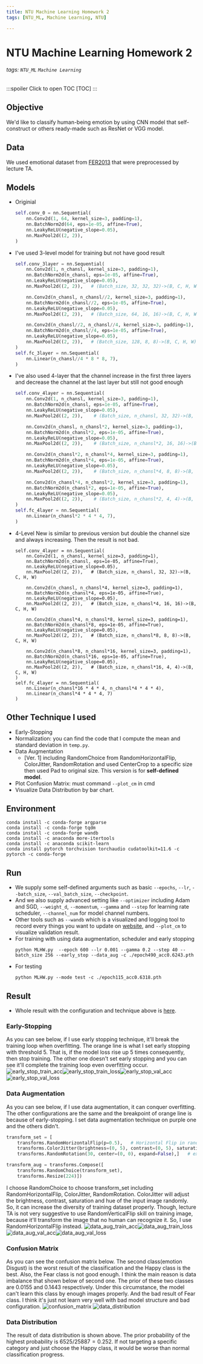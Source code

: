 ```yaml
---
title: NTU Machine Learning Homework 2
tags: [NTU_ML, Machine Learning, NTU]

---
```


# NTU Machine Learning Homework 2
###### tags: `NTU_ML` `Machine Learning`
:::spoiler Click to open TOC
[TOC]
:::

## Objective
We'd like to classify human-being emotion by using CNN model that self-construct or others ready-made such as ResNet or VGG model.

## Data
We used emotional dataset from [FER2013](https://www.kaggle.com/datasets/msambare/fer2013?datasetId=786787&sortBy=dateRun&tab=profile) that were preprocessed by lecture TA.

## Models
* Originial
    ```python
    self.conv_0 = nn.Sequential(
        nn.Conv2d(1, 64, kernel_size=3, padding=1),
        nn.BatchNorm2d(64, eps=1e-05, affine=True),
        nn.LeakyReLU(negative_slope=0.05),
        nn.MaxPool2d((2, 2)),
    )
    ```
* I've used 3-level model for training but not have good result
    ```python
    self.conv_3layer = nn.Sequential(
        nn.Conv2d(1, n_chansl, kernel_size=3, padding=1),
        nn.BatchNorm2d(n_chansl, eps=1e-05, affine=True),
        nn.LeakyReLU(negative_slope=0.05),
        nn.MaxPool2d((2, 2)),   # (Batch_size, 32, 32, 32)->(B, C, H, W)

        nn.Conv2d(n_chansl, n_chansl//2, kernel_size=3, padding=1),
        nn.BatchNorm2d(n_chansl//2, eps=1e-05, affine=True),
        nn.LeakyReLU(negative_slope=0.05),
        nn.MaxPool2d((2, 2)),   # (Batch_size, 64, 16, 16)->(B, C, H, W)

        nn.Conv2d(n_chansl//2, n_chansl//4, kernel_size=3, padding=1),
        nn.BatchNorm2d(n_chansl//4, eps=1e-05, affine=True),
        nn.LeakyReLU(negative_slope=0.05),
        nn.MaxPool2d((2, 2)),   # (Batch_size, 128, 8, 8)->(B, C, H, W)
    )
    self.fc_3layer = nn.Sequential(
        nn.Linear(n_chansl//4 * 8 * 8, 7),
    )
    ```
* I've also used 4-layer that the channel increase in the first three layers and decrease the channel at the last layer but still not good enough
    ```python
    self.conv_4layer = nn.Sequential(
        nn.Conv2d(1, n_chansl, kernel_size=3, padding=1),
        nn.BatchNorm2d(n_chansl, eps=1e-05, affine=True),
        nn.LeakyReLU(negative_slope=0.05),
        nn.MaxPool2d((2, 2)),    # (Batch_size, n_chansl, 32, 32)->(B, C, H, W)

        nn.Conv2d(n_chansl, n_chansl*2, kernel_size=3, padding=1),
        nn.BatchNorm2d(n_chansl*2, eps=1e-05, affine=True),
        nn.LeakyReLU(negative_slope=0.05),
        nn.MaxPool2d((2, 2)),    # (Batch_size, n_chansl*2, 16, 16)->(B, C, H, W)

        nn.Conv2d(n_chansl*2, n_chansl*4, kernel_size=3, padding=1),
        nn.BatchNorm2d(n_chansl*4, eps=1e-05, affine=True),
        nn.LeakyReLU(negative_slope=0.05),
        nn.MaxPool2d((2, 2)),    # (Batch_size, n_chansl*4, 8, 8)->(B, C, H, W)

        nn.Conv2d(n_chansl*4, n_chansl*2, kernel_size=3, padding=1),
        nn.BatchNorm2d(n_chansl*2, eps=1e-05, affine=True),
        nn.LeakyReLU(negative_slope=0.05),
        nn.MaxPool2d((2, 2)),    # (Batch_size, n_chansl*2, 4, 4)->(B, C, H, W)
    )
    self.fc_4layer = nn.Sequential(
        nn.Linear(n_chansl*2 * 4 * 4, 7),
    )
    ```

* 4-Level New is similar to previous version but double the channel size and always increasing. Then the result is not bad.
    ```python=
    self.conv_4layer = nn.Sequential(
        nn.Conv2d(1, n_chansl, kernel_size=3, padding=1),
        nn.BatchNorm2d(n_chansl, eps=1e-05, affine=True),
        nn.LeakyReLU(negative_slope=0.05),
        nn.MaxPool2d((2, 2)),   # (Batch_size, n_chansl, 32, 32)->(B, C, H, W)

        nn.Conv2d(n_chansl, n_chansl*4, kernel_size=3, padding=1),
        nn.BatchNorm2d(n_chansl*4, eps=1e-05, affine=True),
        nn.LeakyReLU(negative_slope=0.05),
        nn.MaxPool2d((2, 2)),   # (Batch_size, n_chansl*4, 16, 16)->(B, C, H, W)

        nn.Conv2d(n_chansl*4, n_chansl*8, kernel_size=3, padding=1),
        nn.BatchNorm2d(n_chansl*8, eps=1e-05, affine=True),
        nn.LeakyReLU(negative_slope=0.05),
        nn.MaxPool2d((2, 2)),   # (Batch_size, n_chansl*8, 8, 8)->(B, C, H, W)

        nn.Conv2d(n_chansl*8, n_chansl*16, kernel_size=3, padding=1),
        nn.BatchNorm2d(n_chansl*16, eps=1e-05, affine=True),
        nn.LeakyReLU(negative_slope=0.05),
        nn.MaxPool2d((2, 2)),   # (Batch_size, n_chansl*16, 4, 4)->(B, C, H, W)
    )
    self.fc_4layer = nn.Sequential(
        nn.Linear(n_chansl*16 * 4 * 4, n_chansl*4 * 4 * 4),
        nn.Linear(n_chansl*4 * 4 * 4, 7)
    )
    ```


## Other Technique I used
* Early-Stopping
* Normalization: you can find the code that I compute the mean and standard deviation in `temp.py`.
* Data Augmentation
    * [Ver. 1] including RandomChoice from RandomHorizontalFlip, ColorJitter, RandomRotation and used CenterCrop to a specific size then used Pad to original size. This version is for **self-defined model**.
* Plot Confusion Matrix: must command `--plot_cm` in cmd
* Visualize Data Distribution by bar chart.

## Environment
```
conda install -c conda-forge argparse
conda install -c conda-forge tqdm
conda install -c conda-forge wandb
conda install -c anaconda more-itertools
conda install -c anaconda scikit-learn
conda install pytorch torchvision torchaudio cudatoolkit=11.6 -c pytorch -c conda-forge
```

## Run
* We supply some self-defined arguments such as basic `--epochs`, `--lr`, `--batch_size`, `--val_batch_size`, `--checkpoint`.
* And we also supply advanced setting like `--optimizer` including Adam and SGD, `--weight_d`, `--momentum`, `--gamma` and `--step` for learning rate scheduler, `--channel_num` for model channel numbers.
* Other tools such as `--wandb` which is a visualized and logging tool to record every things you want to update on [website](https://wandb.ai/), and `--plot_cm` to visualize validation result.
* For training with using data augmentation, scheduler and early stopping
    ```
    python MLHW.py  --epoch 600 --lr 0.001 --gamma 0.2 --step 40 --batch_size 256 --early_stop --data_aug -c ./epoch490_acc0.6243.pth
    ```
* For testing
    ```
    python MLHW.py --mode test -c ./epoch115_acc0.6318.pth
    ```

## Result
* Whole result with the configuration and technique above is [here](https://wandb.ai/bernie6401/MLHW2/overview?workspace=user-bernie6401).

### Early-Stopping
As you can see below, if I use early stopping technique, it'll break the training loop when overfitting. The orange line is what I set early stopping with threshold 5. That is, if the model loss rise up 5 times consequently, then stop training. The other one doesn't set early stopping and you can see it'll complete the training loop even overfitting occur. ![early_stop_train_acc](https://imgur.com/FrJElIp.png)![early_stop_train_loss](https://imgur.com/GlFBuhu.png)![early_stop_val_acc](https://imgur.com/xmTOt04.png)![early_stop_val_loss](https://imgur.com/9M8Wdwa.png)

### Data Augmentation
As you can see below, if I use data augmentation, it can conquer overfitting. The other configurations are the same and the breakpoint of orange line is because of early-stopping. I set data augmentation technique on purple one and the others didn't.
```python
transform_set = [
    transforms.RandomHorizontalFlip(p=0.5),   # Horizontal Flip in random
    transforms.ColorJitter(brightness=(0, 5), contrast=(0, 5), saturation=(0, 5), hue=(-0.1, 0.1)),  # Adjust image brightness, contrast, satuation and hue in random
    transforms.RandomRotation(30, center=(0, 0), expand=False),]   # expand only for center rotation

transform_aug = transforms.Compose([
    transforms.RandomChoice(transform_set),
    transforms.Resize(224)])
```
I choose RandomChoice to choose transform_set including RandomHorizontalFlip, ColorJitter, RandomRotation. ColorJitter will adjust the brightness, contrast, saturation and hue of the input image randomly. So, it can increase the diversity of training dataset properly. Though, lecture TA is not very suggestive to use RandomVerticalFlip skill on training image, because it'll transform the image that no human can recognize it. So, I use RandomHorizontalFlip instead.
![data_aug_train_acc](https://imgur.com/PL2Ykmq.png)![data_aug_train_loss](https://imgur.com/V6NxzMD.png)![data_aug_val_acc](https://imgur.com/aOtnNaf.png)![data_aug_val_loss](https://imgur.com/sewt3kI.png)

### Confusion Matrix
As you can see the confusion matrix below. The second class(emotion Disgust) is the worst result of the classification and the Happy class is the best. Also, the Fear class is not good enough. I think the main reason is data imbalance that shown below of second one. The prior of these two classes are 0.0155 and 0.1443 respectively. Under this circumstance, the model can't learn this class by enough images properly. And the bad result of Fear class. I think it's just not learn very well with bad model structure and bad configuration.
![confusion_matrix](https://imgur.com/JXcbEKx.png)
![data_distribution](https://imgur.com/SEHelPa.png)

### Data Distribution
The result of data distribution is shown above. The prior probability of the highest probability is $6525/25887=0.252$. If not targeting a specific category and just choose the Happy class, it would be worse than normal classification progress.